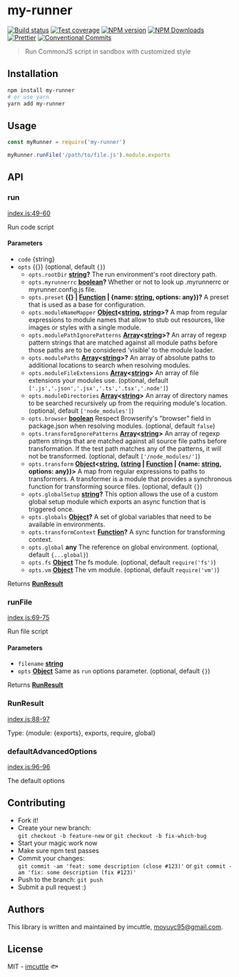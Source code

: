 # my-runner

[![Build status](https://img.shields.io/travis/imcuttle/my-runner/master.svg?style=flat-square)](https://travis-ci.org/imcuttle/my-runner)
[![Test coverage](https://img.shields.io/codecov/c/github/imcuttle/my-runner.svg?style=flat-square)](https://codecov.io/github/imcuttle/my-runner?branch=master)
[![NPM version](https://img.shields.io/npm/v/my-runner.svg?style=flat-square)](https://www.npmjs.com/package/my-runner)
[![NPM Downloads](https://img.shields.io/npm/dm/my-runner.svg?style=flat-square&maxAge=43200)](https://www.npmjs.com/package/my-runner)
[![Prettier](https://img.shields.io/badge/code_style-prettier-ff69b4.svg?style=flat-square)](https://prettier.io/)
[![Conventional Commits](https://img.shields.io/badge/Conventional%20Commits-1.0.0-yellow.svg?style=flat-square)](https://conventionalcommits.org)

> Run CommonJS script in sandbox with customized style

## Installation

```bash
npm install my-runner
# or use yarn
yarn add my-runner
```

## Usage

```javascript
const myRunner = require('my-runner')

myRunner.runFile('/path/to/file.js').module.exports
```

## API

<!-- Generated by documentation.js. Update this documentation by updating the source code. -->

### run

[index.js:49-60](https://github.com/imcuttle/my-runner/blob/50fa0f09ae106265d184e00be5c04831ac3c37b3/index.js#L49-L60 "Source code on GitHub")

Run code script

#### Parameters

-   `code`  {string}
-   `opts`  {{}} (optional, default `{}`)
    -   `opts.rootDir` **[string](https://developer.mozilla.org/docs/Web/JavaScript/Reference/Global_Objects/String)?** The run environment's root directory path.
    -   `opts.myrunnerrc` **[boolean](https://developer.mozilla.org/docs/Web/JavaScript/Reference/Global_Objects/Boolean)?** Whether or not to look up .myrunnerrc or myrunner.config.js file.
    -   `opts.preset` **({} | [Function](https://developer.mozilla.org/docs/Web/JavaScript/Reference/Statements/function) | {name: [string](https://developer.mozilla.org/docs/Web/JavaScript/Reference/Global_Objects/String), options: any})?** A preset that is used as a base for configuration.
    -   `opts.moduleNameMapper` **[Object](https://developer.mozilla.org/docs/Web/JavaScript/Reference/Global_Objects/Object)&lt;[string](https://developer.mozilla.org/docs/Web/JavaScript/Reference/Global_Objects/String), [string](https://developer.mozilla.org/docs/Web/JavaScript/Reference/Global_Objects/String)>?** A map from regular expressions to module names that allow to stub out resources, like images or styles with a single module.
    -   `opts.modulePathIgnorePatterns` **[Array](https://developer.mozilla.org/docs/Web/JavaScript/Reference/Global_Objects/Array)&lt;[string](https://developer.mozilla.org/docs/Web/JavaScript/Reference/Global_Objects/String)>?** An array of regexp pattern strings that are matched against all module paths before those paths are to be considered 'visible' to the module loader.
    -   `opts.modulePaths` **[Array](https://developer.mozilla.org/docs/Web/JavaScript/Reference/Global_Objects/Array)&lt;[string](https://developer.mozilla.org/docs/Web/JavaScript/Reference/Global_Objects/String)>?** An array of absolute paths to additional locations to search when resolving modules.
    -   `opts.moduleFileExtensions` **[Array](https://developer.mozilla.org/docs/Web/JavaScript/Reference/Global_Objects/Array)&lt;[string](https://developer.mozilla.org/docs/Web/JavaScript/Reference/Global_Objects/String)>** An array of file extensions your modules use. (optional, default `['.js','.json','.jsx','.ts','.tsx','.node']`)
    -   `opts.moduleDirectories` **[Array](https://developer.mozilla.org/docs/Web/JavaScript/Reference/Global_Objects/Array)&lt;[string](https://developer.mozilla.org/docs/Web/JavaScript/Reference/Global_Objects/String)>** An array of directory names to be searched recursively up from the requiring module's location. (optional, default `['node_modules']`)
    -   `opts.browser` **[boolean](https://developer.mozilla.org/docs/Web/JavaScript/Reference/Global_Objects/Boolean)** Respect Browserify's "browser" field in package.json when resolving modules. (optional, default `false`)
    -   `opts.transformIgnorePatterns` **[Array](https://developer.mozilla.org/docs/Web/JavaScript/Reference/Global_Objects/Array)&lt;[string](https://developer.mozilla.org/docs/Web/JavaScript/Reference/Global_Objects/String)>** An array of regexp pattern strings that are matched against all source file paths before transformation. If the test path matches any of the patterns, it will not be transformed. (optional, default `['/node_modules/']`)
    -   `opts.transform` **[Object](https://developer.mozilla.org/docs/Web/JavaScript/Reference/Global_Objects/Object)&lt;[string](https://developer.mozilla.org/docs/Web/JavaScript/Reference/Global_Objects/String), ([string](https://developer.mozilla.org/docs/Web/JavaScript/Reference/Global_Objects/String) \| [Function](https://developer.mozilla.org/docs/Web/JavaScript/Reference/Statements/function) | {name: [string](https://developer.mozilla.org/docs/Web/JavaScript/Reference/Global_Objects/String), options: any})>** A map from regular expressions to paths to transformers. A transformer is a module that provides a synchronous function for transforming source files. (optional, default `{}`)
    -   `opts.globalSetup` **[string](https://developer.mozilla.org/docs/Web/JavaScript/Reference/Global_Objects/String)?** This option allows the use of a custom global setup module which exports an async function that is triggered once.
    -   `opts.globals` **[Object](https://developer.mozilla.org/docs/Web/JavaScript/Reference/Global_Objects/Object)?** A set of global variables that need to be available in environments.
    -   `opts.transformContext` **[Function](https://developer.mozilla.org/docs/Web/JavaScript/Reference/Statements/function)?** A sync function for transforming context.
    -   `opts.global` **any** The reference on global environment. (optional, default `{...global}`)
    -   `opts.fs` **[Object](https://developer.mozilla.org/docs/Web/JavaScript/Reference/Global_Objects/Object)** The fs module. (optional, default `require('fs')`)
    -   `opts.vm` **[Object](https://developer.mozilla.org/docs/Web/JavaScript/Reference/Global_Objects/Object)** The vm module. (optional, default `require('vm')`)

Returns **[RunResult](#runresult)** 

### runFile

[index.js:69-75](https://github.com/imcuttle/my-runner/blob/50fa0f09ae106265d184e00be5c04831ac3c37b3/index.js#L69-L75 "Source code on GitHub")

Run file script

#### Parameters

-   `filename` **[string](https://developer.mozilla.org/docs/Web/JavaScript/Reference/Global_Objects/String)** 
-   `opts` **[Object](https://developer.mozilla.org/docs/Web/JavaScript/Reference/Global_Objects/Object)** Same as `run` options parameter. (optional, default `{}`)

Returns **[RunResult](#runresult)** 

### RunResult

[index.js:88-97](https://github.com/imcuttle/my-runner/blob/50fa0f09ae106265d184e00be5c04831ac3c37b3/index.js#L77-L86 "Source code on GitHub")

Type: {module: {exports}, exports, require, global}

### defaultAdvancedOptions

[index.js:96-96](https://github.com/imcuttle/my-runner/blob/50fa0f09ae106265d184e00be5c04831ac3c37b3/index.js#L96-L96 "Source code on GitHub")

The default options

## Contributing

-   Fork it!
-   Create your new branch:  
    `git checkout -b feature-new` or `git checkout -b fix-which-bug`
-   Start your magic work now
-   Make sure npm test passes
-   Commit your changes:  
    `git commit -am 'feat: some description (close #123)'` or `git commit -am 'fix: some description (fix #123)'`
-   Push to the branch: `git push`
-   Submit a pull request :)

## Authors

This library is written and maintained by imcuttle, <a href="mailto:moyuyc95@gmail.com">moyuyc95@gmail.com</a>.

## License

MIT - [imcuttle](https://github.com/imcuttle) 🐟
